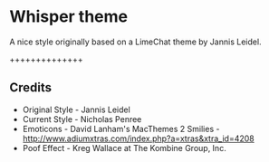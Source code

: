 Whisper theme
=============

A nice style originally based on a LimeChat theme by Jannis Leidel.

++++++++++++++


Credits
-------

* Original Style - Jannis Leidel
* Current Style - Nicholas Penree
* Emoticons - David Lanham's MacThemes 2 Smilies - http://www.adiumxtras.com/index.php?a=xtras&xtra_id=4208
* Poof Effect - Kreg Wallace at The Kombine Group, Inc.
